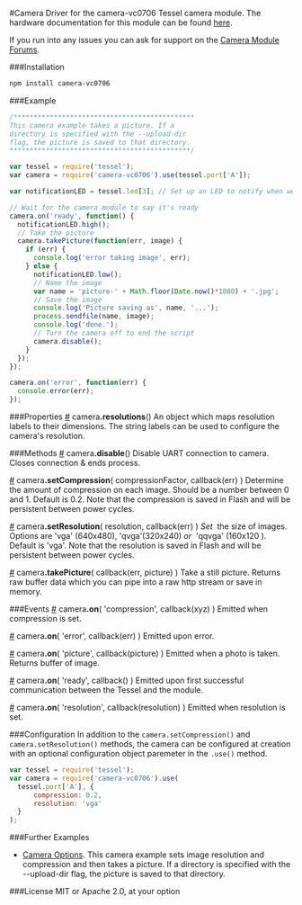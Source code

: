 #Camera
Driver for the camera-vc0706 Tessel camera module. The hardware documentation for this module can be found [here](https://github.com/tessel/hardware/blob/master/modules-overview.md#camera).

If you run into any issues you can ask for support on the [Camera Module Forums](http://forums.tessel.io/category/camera).

###Installation
```sh
npm install camera-vc0706
```

###Example
```js
/*********************************************
This camera example takes a picture. If a
directory is specified with the --upload-dir
flag, the picture is saved to that directory.
*********************************************/

var tessel = require('tessel');
var camera = require('camera-vc0706').use(tessel.port['A']); 

var notificationLED = tessel.led[3]; // Set up an LED to notify when we're taking a picture

// Wait for the camera module to say it's ready
camera.on('ready', function() {
  notificationLED.high();
  // Take the picture
  camera.takePicture(function(err, image) {
    if (err) {
      console.log('error taking image', err);
    } else {
      notificationLED.low();
      // Name the image
      var name = 'picture-' + Math.floor(Date.now()*1000) + '.jpg';
      // Save the image
      console.log('Picture saving as', name, '...');
      process.sendfile(name, image);
      console.log('done.');
      // Turn the camera off to end the script
      camera.disable();
    }
  });
});

camera.on('error', function(err) {
  console.error(err);
});
```

###Properties
&#x20;<a href="#api-camera-resolutions-An-object-which-maps-resolution-labels-to-their-dimensions-The-string-labels-can-be-used-to-configure-the-camera-s-resolution" name="api-camera-resolutions-An-object-which-maps-resolution-labels-to-their-dimensions-The-string-labels-can-be-used-to-configure-the-camera-s-resolution">#</a> camera<b>.resolutions</b>() An object which maps resolution labels to their dimensions. The string labels can be used to configure the camera's resolution.  


###Methods
&#x20;<a href="#api-camera-disable-Disable-UART-connection-to-camera-Closes-connection-ends-process" name="api-camera-disable-Disable-UART-connection-to-camera-Closes-connection-ends-process">#</a> camera<b>.disable</b>() Disable UART connection to camera. Closes connection & ends process.  

&#x20;<a href="#api-camera-setCompression-compressionFactor-callback-err-Determine-the-amount-of-compression-on-each-image-Should-be-a-number-between-0-and-1-Default-is-0-2-Note-that-the-compression-is-saved-in-Flash-and-will-be-persistent-between-power-cycles" name="api-camera-setCompression-compressionFactor-callback-err-Determine-the-amount-of-compression-on-each-image-Should-be-a-number-between-0-and-1-Default-is-0-2-Note-that-the-compression-is-saved-in-Flash-and-will-be-persistent-between-power-cycles">#</a> camera<b>.setCompression</b>( compressionFactor, callback(err) ) Determine the amount of compression on each image. Should be a number between 0 and 1. Default is 0.2. Note that the compression is saved in Flash and will be persistent between power cycles.  

&#x20;<a href="#api-camera-setResolution-resolution-callback-err-Set-the-size-of-images-Options-are-vga-640x480-qvga-320x240-or-qqvga-160x120-Default-is-vga-Note-that-the-resolution-is-saved-in-Flash-and-will-be-persistent-between-power-cycles" name="api-camera-setResolution-resolution-callback-err-Set-the-size-of-images-Options-are-vga-640x480-qvga-320x240-or-qqvga-160x120-Default-is-vga-Note-that-the-resolution-is-saved-in-Flash-and-will-be-persistent-between-power-cycles">#</a> camera<b>.setResolution</b>( resolution, callback(err) ) <i>Set</i>&nbsp; the size of images\. Options are 'vga' (640x480), 'qvga'(320x240) <i>or</i>&nbsp; 'qqvga' (160x120 ). Default is 'vga'. Note that the resolution is saved in Flash and will be persistent between power cycles.  

&#x20;<a href="#api-camera-takePicture-callback-err-picture-Take-a-still-picture-Returns-raw-buffer-data-which-you-can-pipe-into-a-raw-http-stream-or-save-in-memory" name="api-camera-takePicture-callback-err-picture-Take-a-still-picture-Returns-raw-buffer-data-which-you-can-pipe-into-a-raw-http-stream-or-save-in-memory">#</a> camera<b>.takePicture</b>( callback(err, picture) ) Take a still picture. Returns raw buffer data which you can pipe into a raw http stream or save in memory.  

###Events
&#x20;<a href="#api-camera-on-compression-callback-xyz-Emitted-when-compression-is-set" name="api-camera-on-compression-callback-xyz-Emitted-when-compression-is-set">#</a> camera<b>.on</b>( 'compression', callback(xyz) ) Emitted when compression is set.  

&#x20;<a href="#api-camera-on-error-callback-err-Emitted-upon-error" name="api-camera-on-error-callback-err-Emitted-upon-error">#</a> camera<b>.on</b>( 'error', callback(err) ) Emitted upon error.  

&#x20;<a href="#api-camera-on-picture-callback-picture-Emitted-when-a-photo-is-taken-Returns-buffer-of-image" name="api-camera-on-picture-callback-picture-Emitted-when-a-photo-is-taken-Returns-buffer-of-image">#</a> camera<b>.on</b>( 'picture', callback(picture) ) Emitted when a photo is taken. Returns buffer of image.  

&#x20;<a href="#api-camera-on-ready-callback-Emitted-upon-first-successful-communication-between-the-Tessel-and-the-module" name="api-camera-on-ready-callback-Emitted-upon-first-successful-communication-between-the-Tessel-and-the-module">#</a> camera<b>.on</b>( 'ready', callback() ) Emitted upon first successful communication between the Tessel and the module.  

&#x20;<a href="#api-camera-on-resolution-callback-resolution-Emitted-when-resolution-is-set" name="api-camera-on-resolution-callback-resolution-Emitted-when-resolution-is-set">#</a> camera<b>.on</b>( 'resolution', callback(resolution) ) Emitted when resolution is set.  

###Configuration
In addition to the `camera.setCompression()` and `camera.setResolution()` methods, the camera can be configured at creation with an optional configuration object paremeter in the `.use()` method.
```js
var tessel = require('tessel');
var camera = require('camera-vc0706').use(
  tessel.port['A'], {
      compression: 0.2, 
      resolution: 'vga'
  }
);
```

###Further Examples
* [Camera Options](https://github.com/tessel/camera-vc0706/blob/master/examples/camera-options.js). This camera example sets image resolution and compression and then takes a picture. If a directory is specified with the --upload-dir flag, the picture is saved to that directory.


###License
MIT or Apache 2.0, at your option
